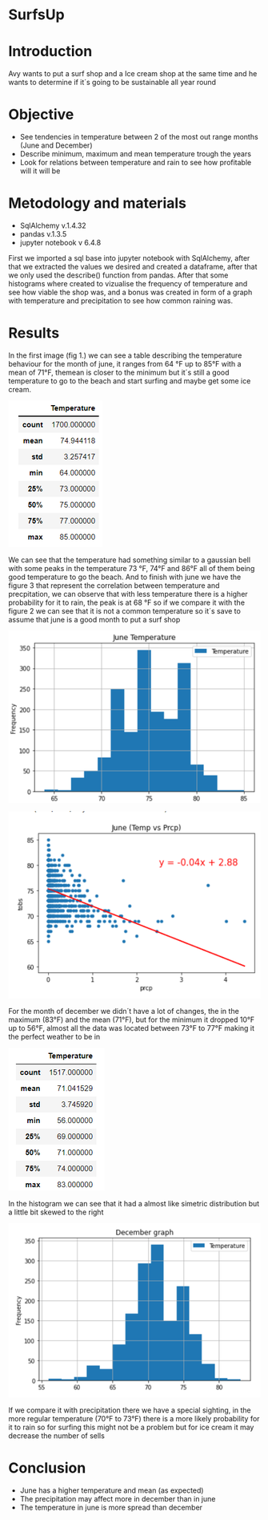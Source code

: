 # SurfsUp

# Introduction 
Avy wants to put a surf shop and a Ice cream shop at the same time and he wants to determine if it´s going to be sustainable all year round 

# Objective 
- See tendencies in temperature between 2 of the most out range months (June and December)
- Describe minimum, maximum and mean temperature trough the years
- Look for relations between temperature and rain to see how profitable will it will be

# Metodology and materials
- SqlAlchemy v.1.4.32
- pandas v.1.3.5
- jupyter notebook v 6.4.8

First we imported a sql base into jupyter notebook with SqlAlchemy, after that we extracted the values we desired and created a dataframe, after that we only used the
describe() function from pandas. 
After that some histograms where created to vizualise the frequency of temperature and see how viable the shop was, and a bonus was created in form of a graph with 
temperature and precipitation to see how common raining was. 

# Results

In the first image (fig 1.) we can see a table describing the temperature behaviour for the month of june, it ranges from 64 °F up to 85°F with a mean of 71°F, themean
is closer to the minimum but it´s still a good temperature to go to the beach and start surfing and maybe get some ice cream. 

![june_table](images/june_table.png "june_table")

We can see that the temperature had something similar to a gaussian bell with some peaks in the temperature 73 °F, 74°F and 86°F all of them being good temperature to go
the beach. And to finish with june we have the figure 3 that represent the correlation between temperature and precpitation, we can observe that with less temperature
there is a higher probability for it to rain, the peak is at 68 °F so if we compare it with the figure 2 we can see that it is not a common temperature so it´s save to
assume that june is a good month to put a surf shop


![june_hist](images/june_hist.png "june_hist")


![june_regression](images/june_regression.png "june_regression")

For the month of december we didn´t have a lot of changes, the in the maximum (83°F) and the mean (71°F), but for the minimum it dropped 10°F up to 56°F, almost all
the data was located between 73°F to 77°F making it the perfect weather to be in


![December_table](images/December_table.png "December_table")

In the histogram we can see that it had a almost like simetric distribution but a little bit skewed to the right 


![December_hist](images/December_hist.png "December_hist")

If we compare it with precipitation there we have a special sighting, in the more regular temperature (70°F to 73°F) there is a more likely probability for it to rain
so for surfing this might not be a problem but for ice cream it may decrease the number of sells

# Conclusion

- June has a higher temperature and mean (as expected)
- The precipitation may affect more in december than in june
- The temperature in june is more spread than december
